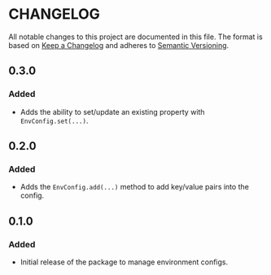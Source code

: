 # CHANGELOG

All notable changes to this project are documented in this file.
The format is based on [Keep a Changelog](http://keepachangelog.com/en/1.0.0/)
and adheres to [Semantic Versioning](http://semver.org/spec/v2.0.0.html).

## 0.3.0
### Added
- Adds the ability to set/update an existing property with `EnvConfig.set(...)`.

## 0.2.0
### Added
- Adds the `EnvConfig.add(...)` method to add key/value pairs into the config.

## 0.1.0
### Added
- Initial release of the package to manage environment configs.